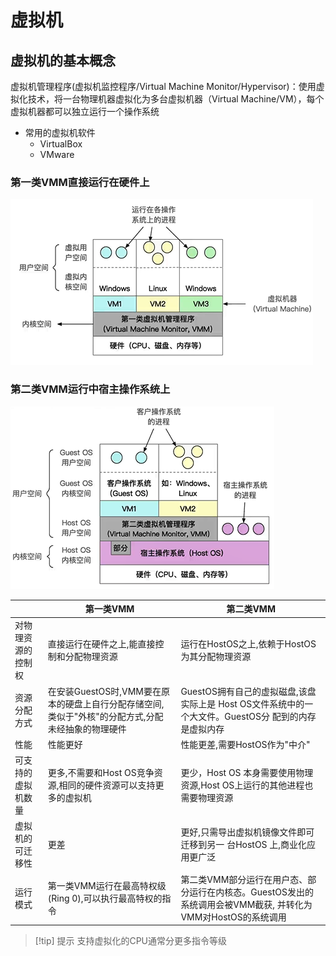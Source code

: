 # 虚拟机

## 虚拟机的基本概念

虚拟机管理程序(虚拟机监控程序/Virtual Machine Monitor/Hypervisor)：使用虚拟化技术，将一台物理机器虚拟化为多台虚拟机器（Virtual Machine/VM），每个虚拟机器都可以独立运行一个操作系统

- 常用的虚拟机软件
  - VirtualBox
  - VMware

### 第一类VMM直接运行在硬件上

![20240806152704.png](../../attachment/png/Pasted%20image%2020240806152704.png)

### 第二类VMM运行中宿主操作系统上

![20240806152714.png](../../attachment/png/Pasted%20image%2020240806152714.png)

|                    | 第一类VMM| 第二类VMM|
| ------------------ | ------------------------------------------------------------------------------------------------- | ---------------------------------------------------------------------------------------------------- |
| 对物理资源的控制权 | 直接运行在硬件之上,能直接控制和分配物理资源| 运行在HostOS之上,依赖于HostOS为其分配物理资源|
| 资源分配方式       | 在安装GuestOS时,VMM要在原本的硬盘上自行分配存储空间,类似于"外核"的分配方式,分配未经抽象的物理硬件 | GuestOS拥有自己的虚拟磁盘,该盘实际上是 Host OS文件系统中的一个大文件。GuestOS分 配到的内存是虚拟内存 |
| 性能| 性能更好| 性能更差,需要HostOS作为"中介"|
| 可支持的虚拟机数量 | 更多,不需要和Host OS竞争资源,相同的硬件资源可以支持更多的虚拟机| 更少，Host OS 本身需要使用物理资源,Host OS上运行的其他进程也需要物理资源|
| 虚拟机的可迁移性   |     更差|  更好,只需导出虚拟机镜像文件即可迁移到另一 台HostOS 上,商业化应用更广泛                                                                                                    |
|    运行模式|第一类VMM运行在最高特权级(Ring 0),可以执行最高特权的指令|第二类VMM部分运行在用户态、部分运行在内核态。GuestOS发出的系统调用会被VMM截获, 并转化为VMM对HostOS的系统调用|

> [!tip] 提示
> 支持虚拟化的CPU通常分更多指令等级
